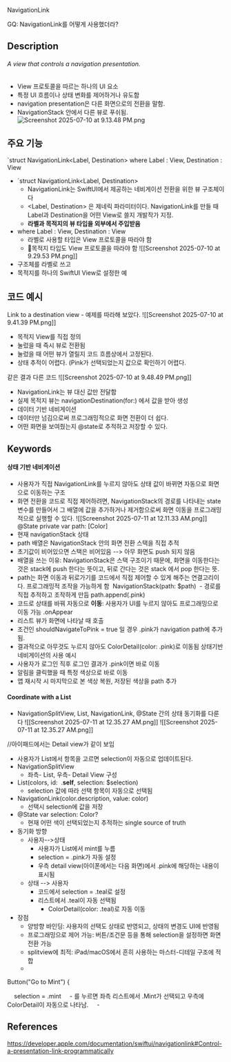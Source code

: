 NavigationLink

GQ: NavigationLink를 어떻게 사용했더라?
## Description

###### A view that controls a navigation presentation.
- View 프로토콜을 따르는 하나의 UI 요소
- 특정 UI 흐름이나 상태 변화를 제어하거나 유도함
- navigation presentation은 다른 화면으로의 전환을 말함. 
- NavigationStack 안에서 다른 뷰로 푸쉬됨. 
![Screenshot 2025-07-10 at 9.13.48 PM.png](app://530b49a24d43f9358e484f3c2e2ef0664958/Users/libby/Documents/GitHub/2025-SSG-A1/Docs/assets/Screenshot%202025-07-10%20at%209.13.48%20PM.png?1752489518725)
## 주요 기능
`struct NavigationLink<Label, Destination> where Label : View, Destination : View
- `struct NavigationLink<Label, Destination> 
	- NavigationLink는 SwiftUI에서 제공하는 네비게이션 전환을 위한 뷰 구조체이다
	- <Label, Destination> 은 제네릭 파라미터이다. NavigationLink를 만들 때 Label과 Destination을 어떤 View로 쓸지 개발작가 지정. 
	- **라벨과 목적지의 뷰 타입을 외부에서 주입받음**
- where Label : View, Destination : View
	- 라벨로 사용할 타입은 View 프로토콜을 따라야 함
	- 목적지 타입도 View 프로토콜을 따라야 함
![[Screenshot 2025-07-10 at 9.29.53 PM.png]]
- 구조체를 라벨로 쓰고
- 목적지를 하나의 SwiftUI View로 설정한 예

## 코드 예시

Link to a destination view - 예제를 따라해 보았다. 
![[Screenshot 2025-07-10 at 9.41.39 PM.png]]
- 목적지 View를 직접 정의
- 눌렀을 때 즉시 뷰로 전환됨
- 눌렀을 때 어떤 뷰가 열릴지 코드 흐름상에서 고정된다. 
- 상태 추적이 어렵다. (Pink가 선택되었는지 값으로 확인하기 어렵다. 

같은 결과 다른 코드 
![[Screenshot 2025-07-10 at 9.48.49 PM.png]]
 - NavigationLink는 뷰 대신 값만 전달함
- 실제 목적지 뷰는 navigationDestination(for:) 에서 값을 받아 생성
- 데이터 기반 네비게이션 
- 데이터만 넘김으로써 프로그래밍적으로 화면 전환이 더 쉽다. 
- 어떤 화면을 보여줬는지 @state로 추적하고 저장할 수 있다. 
## Keywords

#### **상태 기반 네비게이션**
- 사용자가 직접 NavigationLink를 누르지 않아도 상태 값이 바뀌면 자동으로 화면으로 이동하는 구조
- 화면 전환을 코드로 직접 제어하려면, NavigationStack의 경로를 나타내는 state 변수를 만들어서 그 배열에 값을 추가하거나 제거함으로써 화면 이동을 프로그래밍적으로 실행할 수 있다. 
![[Screenshot 2025-07-11 at 12.11.33 AM.png]]
@State private var path: [Color]
- 현재 navigationStack 상태
- path 배열은 NavigationStack 안의 화면 전환 스택을 직접 추적
- 초기값이 비어있으면 스택은 비어있음 --> 아무 화면도 push 되지 않음
- 배열을 쓰는 이유: NavigationStack은 스택 구조이기 때문에, 화면을 이동한다는 것은 stack에 push 한다는 뜻이고, 뒤로 간다는 것은 stack 에서 pop 한다는 뜻. 
- path는 화면 이동과 뒤로가기를 코드에서 직접 제어할 수 있게 해주는 연결고리이다. 프로그래밍적 조작을 가능하게 함
 NavigationStack(path: $path)
 - 경로를 직접 추적하고 조작하게 만듬
path.append(.pink)
- 코드로 상태를 바꿔 자동으로 **이동**: 사용자가 UI를 누르지 않아도 프로그래밍으로 이동 가능
.onAppear
- 리스트 뷰가 화면에 나타날 때 호출
- 조건인 shouldNavigateToPink = true 일 경우 .pink가 navigation path에 추가됨.
- 결과적으로 아무것도 누르지 않아도 ColorDetail(color: .pink)로 이동됨
상태기반 네비게이션의 사용 예시
- 사용자가 로그인 직후 로그인 결과가 .pink이면 바로 이동
- 알림을 클릭했을 때 특정 색상으로 바로 이동
- 앱 재시작 시 마지막으로 본 색상 복원, 저장된 색상을 path 추가

#### Coordinate with a List
- NavigationSplitView, List, NavigationLink, @State 간의 상태 동기화를 다룬다
![[Screenshot 2025-07-11 at 12.35.27 AM.png]]
![[Screenshot 2025-07-11 at 12.35.27 AM.png]]

//아이패드에서는 Detail view가 같이 보임
- 사용자가 List에서 항목을 고르면 selection이 자동으로 업데이트된다. 
- NavigationSplitView
	- 좌측- List, 우측- Detail View 구성
- List(colors, id:  \.**self**, selection: $selection)
	- selection 값에 따라 선택 항목이 자동으로 선택됨
- NavigationLink(color.description, value: color)
	- 선택시 selection에 값을 저장
- @State var selection: Color?
	- 현재 어떤 색이 선택되었는지 추적하는 single source of truth
- 동기화 방향 
	- 사용자-->상태
		- 사용자가 List에서 mint를 누름
		- selection = .pink가 자동 설정
		- 우측 detail view(아이폰에서는 다음 화면)에서 .pink에 해당하는 내용이 표시됨
	- 상태 --> 사용자
		- 코드에서 selection = .teal로 설정
		- 리스트에서 .teal이 자동 선택됨
			- ColorDetail(color: .teal)로 자동 이동
- 장점
	- 양방향 바인딩: 사용자의 선택도 상태로 반영되고, 상태의 변경도 UI에 반영됨
	- 프로그래밍으로 제어 가능: 버튼/조건문 등을 통해 selection을 설정하면 화면 전환 가능
	- splitview에 최적: iPad/macOS에서 흔히 사용하는 마스터-디테일 구조에 적합
	- 
Button("Go to Mint") {

    selection = .mint
    - 를 누르면 좌측 리스트에서 .Mint가 선택되고 우측에 ColorDetail이 자동으로 나타남. 
    - 

## References
https://developer.apple.com/documentation/swiftui/navigationlink#Control-a-presentation-link-programmatically